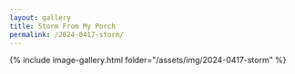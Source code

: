 ```yaml
---
layout: gallery
title: Storm From My Porch
permalink: /2024-0417-storm/
---
```


{% include image-gallery.html folder="/assets/img/2024-0417-storm" %}